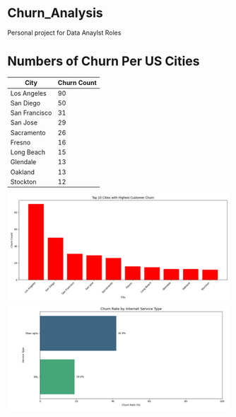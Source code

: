# Churn_Analysis
Personal project for Data Anaylst Roles


<h1>Numbers of Churn Per US Cities</h1>

| City           | Churn Count |
|----------------|-------------|
| Los Angeles    | 90          |
| San Diego      | 50          |
| San Francisco  | 31          |
| San Jose       | 29          |
| Sacramento     | 26          |
| Fresno         | 16          |
| Long Beach     | 15          |
| Glendale       | 13          |
| Oakland        | 13          |
| Stockton       | 12          |

![Churn by City](Figure_1.png)
![Churn by Service](Figure_3.png)
